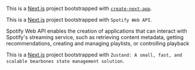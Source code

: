 This is a [Next.js](https://nextjs.org/) project bootstrapped with [`create-next-app`](https://github.com/vercel/next.js/tree/canary/packages/create-next-app).

This is a [Next.js](https://nextjs.org/) project bootstrapped with `Spotify Web API`.

Spotify Web API enables the creation of applications that can interact with Spotify's streaming service, such as retrieving content metadata, getting recommendations, creating and managing playlists, or controlling playback

This is a [Next.js](https://nextjs.org/) project bootstrapped with `Zustand: A small, fast, and scalable bearbones state management solution`.
